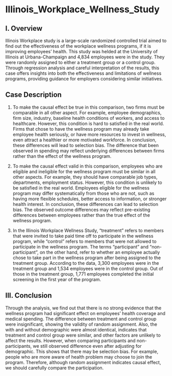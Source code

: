 # Illinois_Workplace_Wellness_Study
## I.	Overview
Illinois Workplace study is a large-scale randomized controlled trial aimed to find out the effectiveness of the workplace wellness programs, if it is improving employees’ health. This study was helded at the University of Illinois at Urbana-Champaign and 4,834 employees were in the study. They were randomly assigned to either a treatment group or a control group. Through regression analysis and careful interpretation of the results, this case offers insights into both the effectiveness and limitations of wellness programs, providing guidance for employers considering similar initiatives.

## Case Description
1.	To make the causal effect be true in this comparison, two firms must be comparable in all other aspect. For example, employee demographics, firm size, industry, baseline health conditions of workers, and access to healthcare. However, this condition is hard to satisfied in the real world. Firms that chose to have the wellness program may already take employee health seriously, or have more resources to invest in wellness, even attract a healthier or more motivated workforce. In conclusion, these differences will lead to selection bias. The difference that been observed in spending may reflect underlying differences between firms rather than the effect of the wellness program.

2.	To make the causal effect valid in this comparison, employees who are eligible and ineligible for the wellness program must be similar in all other aspects. For example, they should have comparable job types, departments, employment status. However, this condition is unlikely to be satisfied in the real world. Employees eligible for the wellness program may differ systematically from those who are not, such as having more flexible schedules, better access to information, or stronger health interest. In conclusion, these differences can lead to selection bias. The observed outcome differences may reflect pre-existing differences between employees rather than the true effect of the wellness program.


3.	In the Illinois Workplace Wellness Study, “treatment” refers to members that were invited to take paid time off to participate in the wellness program, while “control” refers to members that were not allowed to participate in the wellness program. The terms “participant” and “non-participant”, on the other hand, refer to whether an employee actually chose to take part in the wellness program after being assigned to the treatment group. According to the data, 3,300 employees were in the treatment group and 1,534 employees were in the control group. Out of those in the treatment group, 1,771 employees completed the initial screening in the first year of the program.

## III.	Conclusion
Through the analysis, we find out that there is no strong evidence that the wellness program had significant effect on employees’ health coverage and medical spending. The difference between treatment and control group were insignificant, showing the validity of random assignment. Also, the with and without demographic were almost identical, indicates that treatment and control group were similar, and other factors are unlikely to affect the results. However, when comparing participants and non-participants, we still observed difference even after adjusting for demographic. This shows that there may be selection bias. For example, people who are more aware of health problem may choose to join the program. Therefore, although random assignment indicates causal effect, we should carefully compare the participation.

